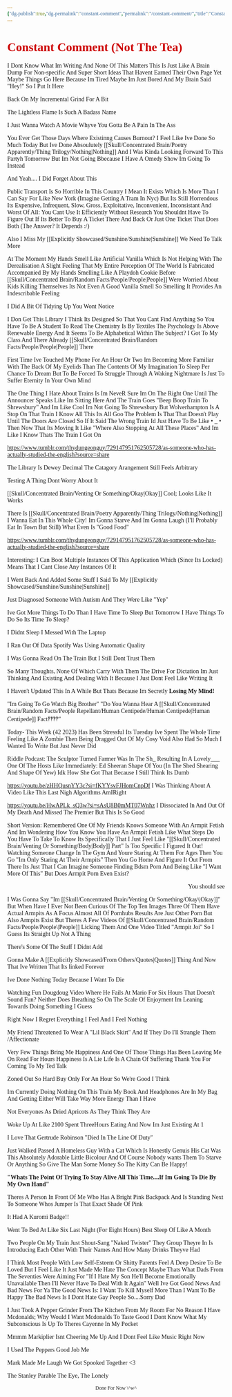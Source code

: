 ```yaml
---
{"dg-publish":true,"dg-permalink":"constant-comment","permalink":"/constant-comment/","title":"Constant Comment","tags":["RandomThoughts","BrainDump","ThisMeansNothing"],"dgShowLocalGraph":null}
---
```


<style id="Force_Custom_Fonts" type="text/css">@font-face{font-style:normal;font-family:"Merriweather";src:local("Merriweather")}@font-face{font-style:bolder;font-family:"Merriweather";src:local("Merriweather")}@font-face{font-style:normal;font-family:"Merriweather";src:local("Merriweather");unicode-range:U+0-FF,U+2E80-9FFF,U+F900-FAFF,U+FE30-FE4F,U+20000-2FA1F}@font-face{font-style:bolder;font-family:"Merriweather";src:local("Merriweather");unicode-range:U+0-FF,U+2E80-9FFF,U+F900-FAFF,U+FE30-FE4F,U+20000-2FA1F}@font-face{font-style:normal;font-family:"Merriweather";src:local("Merriweather");unicode-range:U+0-FF}@font-face{font-style:bolder;font-family:"Merriweather";src:local("Merriweather");unicode-range:U+0-FF}:not(pre):not(code):not(textarea):not(tt):not(kbd):not(samp):not(var){font-family:"Merriweather"!important}pre,code,textarea,tt,kbd,samp,var{font-family:monospace!important}pre *,code *,textarea *,tt *,kbd *,samp *,var *{font-family:monospace!important} </style>

# <span style="color:#CD0000">Constant Comment (Not The Tea)</span>
I Dont Know What Im Writing And None Of This Matters
This Is Just Like A Brain Dump For Non-specific And Super Short Ideas That Havent Earned Their Own Page Yet
Maybe Things Go Here Because Im Tired
Maybe Im Just Bored And My Brain Said "Hey!" So I Put It Here

Back On My Incremental Grind For A Bit

The Lightless Flame Is Such A Badass Name

I Just Wanna Watch A Movie
Whyve You Gotta Be A Pain In The Ass

You Ever Get Those Days Where Existinng Causes Burnout?
I Feel Like Ive Done So Much Today But Ive Done Absoulutely [[Skull/Concentrated Brain/Poetry Apparently/Thing Trilogy/Nothing\|Nothing]]
And I Was Kinda Looking Forward To This Partyh Tomorrow But Im Not Going Bbecause I Have A Omedy Show Im Going To Instead

And Yeah.... I Did Forget About This

Public Transport Is So Horrible In This Country
I Mean It Exists Which Is More Than I Can Say For Like New York (Imagine Getting A Tram In Nyc)
But Its Still Horrendous
Its Expensive, Infrequent, Slow, Gross, Exploitative, Inconvenient, Inconsistant And Worst Of All: You Cant Use It Efficiently Without Research
You Shouldnt Have To Figure Out If Its Better To Buy A Ticket There And Back Or Just One Ticket That Does Both
(The Answer? It Depends :/)

Also I Miss My [[Explicitly Showcased/Sunshine/Sunshine\|Sunshine]]
We Need To Talk More 

At The Moment My Hands Smell Like Artificial Vanilla Which Is Not Helping With The Derealisation
A Slight Feeling That My Entire Perception Of The World Is Fabricated Accompanied By My Hands Smelling Like A Playdoh Cookie Before [[Skull/Concentrated Brain/Random Facts/People/People\|People]] Were Worried About Kids Killing Themselves
Its Not Even A Good Vanilla Smell So Smelling It Provides An Indescribable Feeling

I Did A Bit Of Tidying Up
You Wont Notice

 I Don Get This Library
I Think Its Designed So That You Cant Find Anything
 So You Have To Be A Student To Read
The Chemistry Is By Textiles 
The Psychology Is Above Renewable Energy
 And It Seems To Be Alphabetical Within The Subject?
I Got To My Class And There Already [[Skull/Concentrated Brain/Random Facts/People/People\|People]] There

First Time Ive Touched My Phone For An Hour Or Two
Im Becoming More Familiar With The Back Of My Eyelids Than The Contents Of My Imagination
To Sleep Per Chance To Dream But To Be Forced To Struggle Through A Waking Nightmare Is Just To Suffer Eternity In Your Own Mind

The One Thing I Hate About Trains Is Im NeveR Sure Im On The Right One Until The Announcer Speaks
Like Im Sitting Here And The Train Goes "Beep Boop Train To Shrewsbury" And Im Like Cool
Im Not Going To Shrewsbury But Wolverhampton Is A Stop On That Train 
I Know All This Its All Goo
The Problem Is That That Doesn't Play Until The Doors Are Closed
So If It Said The Wrong Train Id Just Have To Be Like • _ •
 Then Now That Its Moving It Like "Where Also Stopping At All These Places" And Im Like I Know 
Thats The Train I Got On

https://www.tumblr.com/thydungeonguy/729147951762505728/as-someone-who-has-actually-studied-the-english?source=share

The Library Is Dewey Decimal 
The Catagory Arangement Still Feels Arbitrary

Testing A Thing
Dont Worry About It

[[Skull/Concentrated Brain/Venting Or Something/Okay\|Okay]] Cool; Looks Like It Works

There Is [[Skull/Concentrated Brain/Poetry Apparently/Thing Trilogy/Nothing\|Nothing]] I Wanna Eat In This Whole City!
Im Gonna Starve And Im Gonna Laugh 
(I'll Probably Eat In Town But Still)
What Even Is "Good Food"

https://www.tumblr.com/thydungeonguy/729147951762505728/as-someone-who-has-actually-studied-the-english?source=share

Interesting: I Can Boot Multiple Instances Of This Application Which (Since Its Locked) Means That I Cant Close Any Instances Of It

I Went Back And Added Some Stuff I Said To My [[Explicitly Showcased/Sunshine/Sunshine\|Sunshine]] 

Just Diagnosed Someone With Autism And They Were Like "Yep"

Ive Got More Things To Do Than I Have Time To Sleep But Tomorrow I Have Things To Do So Its Time To Sleep?

I Didnt Sleep I Messed With The Laptop 

I Ran Out Of Data
Spotify Was Using Automatic Quality 

I Was Gonna Read On The Train But I Still Dont Trust Them

So Many Thoughts, None Of Which Carry With Them The Drive For Dictation 
Im Just Thinking And Existing And Dealing With It Because I Just Dont Feel Like Writing It

I Haven't Updated This In A While But Thats Because Im Secretly <b>Losing My Mind!</b>

"Im Going To Go Watch Big Brother"
"Do You Wanna Hear A [[Skull/Concentrated Brain/Random Facts/People Repellant/Human Centipede/Human Centipede\|Human Centipede]] Fact‽‽‽‽"

Today- This Week (42 2023) Has Been Stressful 
Its Tuesday 
Ive Spent The Whole Time Feeling Like A Zombie Then Being Dragged Out Of My Cosy Void
Also Had So Much I Wanted To Write But Just Never Did

Riddle Podcast: The Sculptor Turned Farmer Was In The Sh_ Resulting In A Lovely___
One Of The Hosts Like Immediately: Ed Sheeran Shape Of You
(In The Shed Shearing And Shape Of Yew)
Idk How She Got That Because I Still Think Its Dumb

https://youtu.be/zHHQusnYY3c?si=fKYYsvFJHomCnpDf I Was Thinking About A Video Like This Last Nigh
Algorithms AmIRight


https://youtu.be/HwAPLk_sQ3w?si=sAsU8B0mMT07Wnhz
I Dissociated In And Out Of My Death And Missed The Premier But This Is So Good

Short Version: Remembered One Of My Friends Knows Someone With An Armpit Fetish And Im Wondering How You Know You Have An Armpit Fetish 
Like What Steps Do You Have To Take To Know Its Specifically That
I Just Feel Like "[[Skull/Concentrated Brain/Venting Or Something/Body\|Body]] Part" Is Too Specific
I Figured It Out!
Watching Someone Change In The Gym And Youre Staring At Them For Ages
Then You Go "Im Only Staring At Their Armpits"
Then You Go Home And Figure It Out From There
Its Just That I Can Imagine Someone Finding Bdsm Porn And Being Like "I Want More Of This"
But Does Armpit Porn Even Exist?
<p align=right> You should see </p>
I Was Gonna Say "Im [[Skull/Concentrated Brain/Venting Or Something/Okay\|Okay]]" But When Have I Ever Not Been Curious
Of The Top Ten Images Three Of Them Have Actual Armpits As A Focus
Almost All Of Pornhubs Results Are Just Other Porn But Also Armpits Exist
But Theres A Few Videos Of [[Skull/Concentrated Brain/Random Facts/People/People\|People]] Licking Them And One Video Titled "Armpit Joi"
So I Guess Its Straight Up Not A Thing

There's Some Of The Stuff I Didnt Add

Gonna Make A [[Explicitly Showcased/From Others/Quotes\|Quotes]] Thing
And Now That Ive Written That Its linked Forever

Ive Done Nothing Today Because I
Want To Die

Watching Fun Dougdoug Video Where He Fails At Mario For Six Hours
That Doesn't Sound Fun?
Neither Does Breathing
So On The Scale Of Enjoyment Im Leaning Towards Doing Something I Guess

Right Now I Regret Everything I Feel
And I Feel Nothing

My Friend Threatened To Wear A "Lil Black Skirt" And If They Do I'll Strangle Them /Affectionate 

Very Few Things Bring Me Happiness
And One Of Those Things Has Been Leaving Me On Read For Hours
Happiness Is A Lie
Life Is A Chain Of Suffering
Thank You For Coming To My Ted Talk

Zoned Out So Hard Buy Only For An Hour So We're Good I Think

Im Currently Doing Nothing On This Train
My Book And Headphones Are In My Bag And Getting Either Will Take Way More Energy Than I Have 

Not Everyones As Dried Apricots As They Think They Are

Woke Up At Like 2100 Spent ThreeHours Eating And Now Im Just Existing At 1

I Love That Gertrude Robinson "Died In The Line Of Duty"

Just Walked Passed A Homeless Guy With a Cat Which Is Honestly Genuis
His Cat Was This Absolutely Adorable Little Bicolour And Of Course Nobody wants Them To Starve Or Anything So Give The Man Some Money So The Kitty Can Be Happy!

<b>"Whats The Point Of Trying To Stay Alive All This Time....If Im Going To Die By My Own Hand"</b>

Theres A Person In Front Of Me Who Has A Bright Pink Backpack And Is Standing Next To Someone Whos Jumper Is That Exact Shade Of Pink

It Had A Kuromi Badge!!

Went To Bed At Like Six Last Night (For Eight Hours)
Best Sleep Of Like A Month

Two People On My Train Just Shout-Sang "Naked Twister"
They Group Theyre In Is Introducing Each Other With Their Names And How Many Drinks Theyve Had

I Think Most People With Low Self-Esteem Or Shitty Parents Feel A Deep Desire To Be Loved But I Feel Like It Just Made Me Hate The Concept
Maybe Thats What Dads From The Seventies Were Aiming For 
"If I Hate My Son He'll Become Emotionally Unavailable Then I'll Never Have To Deal With It Again"
Well Ive Got Good News And Bad News For Ya
The Good News Is: I Want To Kill Myself More Than I Want To Be Happy
The Bad News Is I Dont Hate Gay People So....Sorry Dad

I Just Took A Pepper Grinder From The Kitchen From My Room For No Reason
I Have Mcdonalds; Why Would I Want Mcdonalds To Taste Good
I Dont Know What My Subconscious Is Up To
Theres Cayenne In My Pocket

Mmmm
Markiplier Isnt Cheering Me Up And I Dont Feel Like Music Right Now

I Used The Peppers
Good Job Me

Mark Made Me Laugh
We Got Spooked Together <3

The Stanley Parable
The Eye, The Lonely


<center><sub>Done For Now \^w^ </sub></center>

<script src="https://utteranc.es/client.js"
        repo="WonderingGodling/My-Mind-Space"
        issue-term="title"
        theme="preferred-color-scheme"
        crossorigin="anonymous"
        async>
</script>